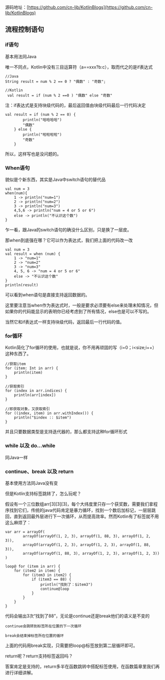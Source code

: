 源码地址：[https://github.com/cn-ljb/KotlinBlogs](https://github.com/cn-ljb/KotlinBlogs)

## 流程控制语句

### if语句

基本用法同Java

唯一不同点，Kotlin中没有三目运算符（a==xxx?b:c），取而代之的是if表达式

	//Java
	String result = num % 2 == 0 ? "偶数" : "奇数";

	//Kotlin
	 val result = if (num % 2 ==0 ) "偶数" else "奇数"

注：if表达式是支持块级代码的，最后返回值由块级代码最后一行代码决定

	val result = if (num % 2 == 0) {
	        println("哈哈哈哈")
	        "偶数"
	    } else {
	        println("啦啦啦啦")
	        "奇数"
	    }

所以，这样写也是没问题的。

### When语句

貌似是个新东西，其实是Java中switch语句的替代品

  	val num = 3
    when(num){
        1 -> println("num=1")
        2 -> println("num=2")
        3 -> println("num=3")
		4,5,6 -> println("num = 4 or 5 or 6")
        else -> println("不认识这个数")
    }

乍一看，跟Java的switch语句的确没什么区别，只是换了一层皮。

那when到底强在哪？它可以作为表达式，我们把上面的代码改一改

 	val num = 3
    val result = when (num) {
        1 -> "num=1"
        2 -> "num=2"
        3 -> "num=3"
        4, 5, 6 -> "num = 4 or 5 or 6"
        else -> "不认识这个数"
    }
    println(result)

可以看到when语句是直接支持返回数据的。

这里要注意当when作为表达式时，一般是要求必须要有else来处理未知情况，但如果你的代码能显示的表明你已经考虑到了所有情况，else也是可以不写的。

当然它和if表达式一样支持块级代码，返回最后一行代码的值。


### for循环

Kotlin简化了for循环的使用，也就是说，你不用再顽固的写（i=0；i<size;i++）这种东西了。

	//获取item
    for (item: Int in arr) {
        println(item)
    }

    //获取索引
    for (index in arr.indices) {
        println(arr[index])
    }

    //即获取对象，又获取索引
    for ((index, item) in arr.withIndex()) {
        println("$index :: $item")
    }

并且只要数据类型是支持迭代器的，那么都支持这种for循环形式

### while 以及 do...while

同Java一样


### continue、break 以及 return

基本使用方法同Java没有变

但是Kotlin支持标签跳转了，怎么玩呢？

假设有一个三位数组arr[3][3][3]，每个大纬度里只存一个获奖数，需要我们拿程序找到它们，传统的java代码肯定是暴力循环，找到一个数后加标记，一层层跳回，直到返回最外层进行下一次循环，从而提高效率。然而Kotlin有了标签就不用这么麻烦了：


 	var arr = arrayOf(
            arrayOf(arrayOf(1, 2, 3), arrayOf(1, 88, 3), arrayOf(1, 2, 3)),
            arrayOf(arrayOf(1, 2, 3), arrayOf(1, 2, 3), arrayOf(1, 88, 3)),
            arrayOf(arrayOf(1, 88, 3), arrayOf(1, 2, 3), arrayOf(1, 2, 3))
    )

	loop@ for (item in arr) {
        for (item2 in item) {
            for (item3 in item2) {
                if (item3 == 88) {
                    println("找到了：$item3")
                    continue@loop
                }
            }
        }
    }


代码会输出3次“找到了88”，无论是continue还是break他们的语义是不变的

	continue会跳转到标签所在位置的下一次循环
	
	break会结束掉标签所在位置的循环

上面的代码用break实现，只需要把loop@标签放到第二层循环即可。


return呢？return支持标签返回吗？

答案肯定是支持的，return多半在函数跳转中搭配标签使用，在函数篇章里我们再进行详细讲解。

 